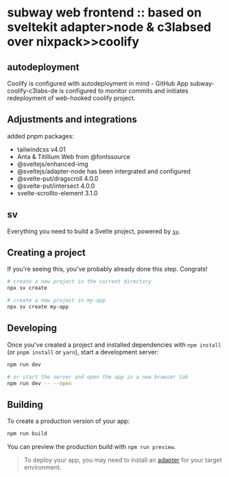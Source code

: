 # subway web frontend :: based on sveltekit adapter>node & c3labsed over nixpack>>coolify

## autodeployment

Coolify is configured with autodeployment in mind - GitHub App subway-coolify-c3labs-de is configured to monitor commits and initiates redeployment of web-hooked coolify project.


## Adjustments and integrations

added pnpm packages:

- tailwindcss v4.01
- Anta & Titillium Web from @fontssource 
- @sveltejs/enhanced-img 
- @sveltejs/adapter-node has been intergrated and configured
- @svelte-put/dragscroll 4.0.0
- @svelte-put/intersect 4.0.0
- svelte-scrollto-element 3.1.0

## sv

Everything you need to build a Svelte project, powered by [`sv`](https://github.com/sveltejs/cli).

## Creating a project

If you're seeing this, you've probably already done this step. Congrats!

```bash
# create a new project in the current directory
npx sv create

# create a new project in my-app
npx sv create my-app
```

## Developing

Once you've created a project and installed dependencies with `npm install` (or `pnpm install` or `yarn`), start a development server:

```bash
npm run dev

# or start the server and open the app in a new browser tab
npm run dev -- --open
```

## Building

To create a production version of your app:

```bash
npm run build
```

You can preview the production build with `npm run preview`.

> To deploy your app, you may need to install an [adapter](https://svelte.dev/docs/kit/adapters) for your target environment.
